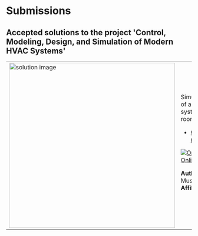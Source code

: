 # Submissions

## Accepted solutions to the project 'Control, Modeling, Design, and Simulation of Modern HVAC Systems'
<table>
<tr class="odd">
<td width ="500">
<img src="https://www.mathworks.com/academia/student-challenge/sustainability-and-renewable-energy-challenge-2023/winners/_jcr_content/mainParsys/band_copy_copy/mainParsys/columns/ae1efe97-c367-4515-9e32-a0cef160773c/image.adapt.full.medium.png/1707281609267.png" alt="solution image" width="450"/>
</td>
<td width ="500">
Simulink simulation of a modern HVAC system for a 4-room apartment<br>
<ul>
<li><a href="https://github.com/skaraogl/-Sustainability-and-Renewable-Energy-Challenge.git/">GitHub repository</a></li>
</ul>

[![Open in MATLAB Online](https://www.mathworks.com/images/responsive/global/open-in-matlab-online.svg)](https://matlab.mathworks.com/open/github/v1?repo=skaraogl/-Sustainability-and-Renewable-Energy-Challenge.git)

**Author:** Selim Mustafa Karaoglu</br>
**Affiliation** TH Köln
</td>
</tr>
</table>
